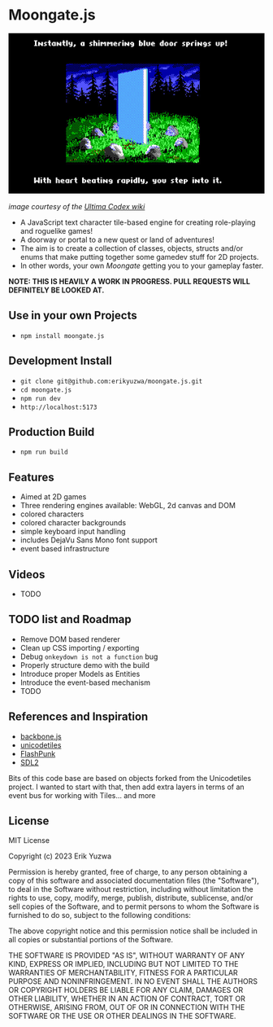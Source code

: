 # Moongate.js

![](./screenshot.jpg)

*image courtesy of the [Ultima Codex wiki](https://wiki.ultimacodex.com/wiki/Moongate)*

- A JavaScript text character tile-based engine for creating role-playing and roguelike games!
- A doorway or portal to a new quest or land of adventures!
- The aim is to create a collection of classes, objects, structs and/or enums that make putting together
some gamedev stuff for 2D projects.
- In other words, your own *Moongate* getting you to your gameplay faster.


**NOTE: THIS IS HEAVILY A WORK IN PROGRESS. PULL REQUESTS WILL DEFINITELY BE LOOKED AT.**

## Use in your own Projects

- `npm install moongate.js`


## Development Install

- `git clone git@github.com:erikyuzwa/moongate.js.git`
- `cd moongate.js`
- `npm run dev`
- `http://localhost:5173`

## Production Build

- `npm run build`

## Features

- Aimed at 2D games
- Three rendering engines available: WebGL, 2d canvas and DOM
- colored characters
- colored character backgrounds
- simple keyboard input handling
- includes DejaVu Sans Mono font support
- event based infrastructure

## Videos

- TODO

## TODO list and Roadmap

- Remove DOM based renderer
- Clean up CSS importing / exporting
- Debug `onkeydown is not a function` bug
- Properly structure demo with the build
- Introduce proper Models as Entities
- Introduce the event-based mechanism
- TODO

## References and Inspiration

- [backbone.js](https://backbonejs.org/)
- [unicodetiles](https://github.com/tapio/unicodetiles.js)
- [FlashPunk](http://useflashpunk.net/)
- [SDL2](https://libsdl.org/)

Bits of this code base are based on objects forked from the Unicodetiles project. I wanted to
start with that, then add extra layers in terms of an event bus for working with Tiles...
and more

## License

MIT License

Copyright (c) 2023 Erik Yuzwa

Permission is hereby granted, free of charge, to any person obtaining a copy
of this software and associated documentation files (the "Software"), to deal
in the Software without restriction, including without limitation the rights
to use, copy, modify, merge, publish, distribute, sublicense, and/or sell
copies of the Software, and to permit persons to whom the Software is
furnished to do so, subject to the following conditions:

The above copyright notice and this permission notice shall be included in all
copies or substantial portions of the Software.

THE SOFTWARE IS PROVIDED "AS IS", WITHOUT WARRANTY OF ANY KIND, EXPRESS OR
IMPLIED, INCLUDING BUT NOT LIMITED TO THE WARRANTIES OF MERCHANTABILITY,
FITNESS FOR A PARTICULAR PURPOSE AND NONINFRINGEMENT. IN NO EVENT SHALL THE
AUTHORS OR COPYRIGHT HOLDERS BE LIABLE FOR ANY CLAIM, DAMAGES OR OTHER
LIABILITY, WHETHER IN AN ACTION OF CONTRACT, TORT OR OTHERWISE, ARISING FROM,
OUT OF OR IN CONNECTION WITH THE SOFTWARE OR THE USE OR OTHER DEALINGS IN THE
SOFTWARE.
